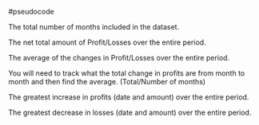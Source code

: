 #pseudocode

The total number of months included in the dataset.



The net total amount of Profit/Losses over the entire period.


The average of the changes in Profit/Losses over the entire period.

You will need to track what the total change in profits are from month to month and then find the average.
(Total/Number of months)



The greatest increase in profits (date and amount) over the entire period.


The greatest decrease in losses (date and amount) over the entire period.